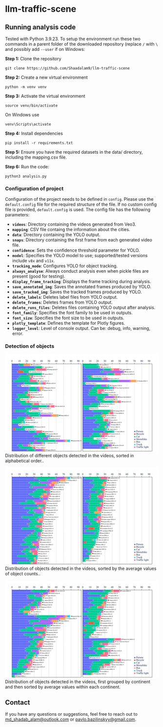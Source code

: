 # llm-traffic-scene

## Running analysis code
Tested with Python 3.9.23. To setup the environment run these two commands in a parent folder of the downloaded repository (replace `/` with `\` and possibly add `--user` if on Windows:

**Step 1:**
Clone the repository
```command line
git clone https://github.com/Shaadalam9/llm-traffic-scene
```

**Step 2:**
Create a new virtual environment
```command line
python -m venv venv
```

**Step 3:**
Activate the virtual environment
```command line
source venv/bin/activate
```

On Windows use
```command line
venv\Scripts\activate
```

**Step 4:**
Install dependencies
```command line
pip install -r requirements.txt
```

**Step 5:**
Ensure you have the required datasets in the data/ directory, including the mapping.csv file.

**Step 6:**
Run the code:
```command line
python3 analysis.py
```

### Configuration of project
Configuration of the project needs to be defined in `config`. Please use the `default.config` file for the required structure of the file. If no custom config file is provided, `default.config` is used. The config file has the following parameters:
- **`videos`**: Directory containing the videos generated from Veo3.
- **`mapping`**: CSV file containg the information about the cities.
- **`data`**: Directory containing the YOLO output.
- **`snaps`**: Directory containing the first frame from each generated video file.
- **`confidence`**: Sets the confidence threshold parameter for YOLO.
- **`model`**: Specifies the YOLO model to use; supported/tested versions include `v8x` and `v11x`.
- **`tracking_mode`**: Configures YOLO for object tracking.
- **`always_analyse`**: Always conduct analysis even when pickle files are present (good for testing).
- **`display_frame_tracking`**: Displays the frame tracking during analysis.
- **`save_annotated_img`**: Saves the annotated frames produced by YOLO.
- **`save_tracked_img`**: Saves the tracked frames produced by YOLO.
- **`delete_labels`**: Deletes label files from YOLO output.
- **`delete_frames`**: Deletes frames from YOLO output.
- **`delete_runs_files`**: Deletes files containing YOLO output after analysis.
- **`font_family`**: Specifies the font family to be used in outputs.
- **`font_size`**: Specifies the font size to be used in outputs.
- **`plotly_template`**: Defines the template for Plotly figures.
- **`logger_level`**: Level of console output. Can be: debug, info, warning, error.

### Detection of objects
[![Alphabetical Sorting](figures/stack_alphabetical.png?raw=true)](https://htmlpreview.github.io/?https://github.com/Shaadalam9/llm-traffic-scene/blob/main/figures/stack_alphabetical.html)
Distribution of different objects detected in the videos, sorted in alphabetical order..

[![Average Value Sorting](figures/stack_average.png?raw=true)](https://htmlpreview.github.io/?https://github.com/Shaadalam9/llm-traffic-scene/blob/main/figures/stack_average.html)
Distribution of objects detected in the videos, sorted by the average values of object counts..

[![Continent and Average Value Sorting](figures/continent_average.png?raw=true)](https://htmlpreview.github.io/?https://github.com/Shaadalam9/llm-traffic-scene/blob/main/figures/continent_average.html)
Distribution of objects detected in the videos, first grouped by continent and then sorted by average values within each continent.


## Contact
If you have any questions or suggestions, feel free to reach out to md_shadab_alam@outlook.com or pavlo.bazilinskyy@gmail.com.
